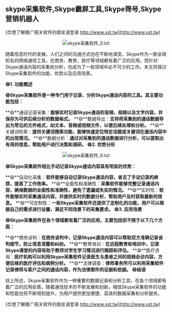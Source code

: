 ## **skype采集软件,Skype霸屏工具,Skype筛号,Skype营销机器人**

[😍想了解推广相关软件的朋友请登录 http://www.vst.tw](http://www.vst.tw)

 <center><img src="https://vst.tw/MP4/tuiguang/png/6.png" alt="skype采集软件_0.txt"></center>

随着信息时代的发展，人们之间的沟通方式也在不断地演变。Skype作为一款全球知名的网络通信工具，在商务、教育、医疗等领域都有着广泛的应用。而针对Skype通话内容的采集和分析，也成为了一些领域中必不可少的工作。本文将探讨Skype采集软件的功能、优势以及应用场景。

**😄1. 功能概述**

**😄Skype采集软件是一种专门用于记录、分析Skype通话内容的工具。其主要功能包括：**

**😄**通话记录采集：**能够实时记录Skype通话的音频、视频以及文字内容，并保存为可供后续分析的数据格式。**
**😄**数据导出：**支持将采集到的通话数据导出为常见的文件格式，如文本、音频或视频文件，以便后续处理和分析。**
**😄**关键词检索：**提供关键词搜索功能，能够快速定位特定话题或关键词在通话内容中的出现情况。**
**😄**数据分析：**通过对采集到的通话数据进行分析，可以提取出有用的信息，帮助用户进行决策和调研。**
**😄2. 优势分析**

 <center><img src="https://vst.tw/MP4/tuiguang/png/5.png" alt="skype采集软件_0.txt"></center>

**😄Skype采集软件相比手动记录Skype通话内容具有明显的优势：**

**😄**自动化采集：**软件能够自动记录Skype通话内容，省去了手动记录的麻烦，提高了工作效率。**
**😄**全面性和准确性：**采集软件能够完整记录通话内容，确保数据的全面性和准确性，避免了遗漏或失实的情况。**
**😄**实时性：**软件能够实时采集通话内容，并提供实时的数据分析，帮助用户及时获取最新的信息。**
**😄**可定制性：**一些Skype采集软件还提供了定制化的功能，用户可以根据自己的需求进行设置，满足不同场景下的采集要求。**
**😄3. 应用场景**

**😄Skype采集软件在各个领域都有着广泛的应用，主要包括但不限于以下几个方面：**

**😄**商务谈判：**在商务谈判中，记录Skype通话内容可以帮助双方准确记录谈判细节，防止信息泄露和纠纷。**
**😄**教育培训：**在远程教育和培训中，记录Skype课堂的内容有助于教师对学生学习情况进行跟踪和评估。**
**😄**医疗咨询：**医疗机构可以利用Skype采集软件记录医生与患者之间的视频会诊内容，方便后续的医疗评估和病例分析。**
**😄**法律调查：**律师事务所可以利用采集软件记录律师与客户之间的通话内容，作为法律案件的证据和依据。**
**😄结语**

综上所述，Skype采集软件作为一种重要的数据记录和分析工具，在各个领域都有着广泛的应用前景。随着通信技术的不断发展和创新，相信Skype采集软件的功能和性能也将不断得到提升，为用户提供更加便捷、高效的数据采集和分析服务。

[😍想了解推广相关软件的朋友请登录 http://www.vst.tw](http://www.vst.tw)



